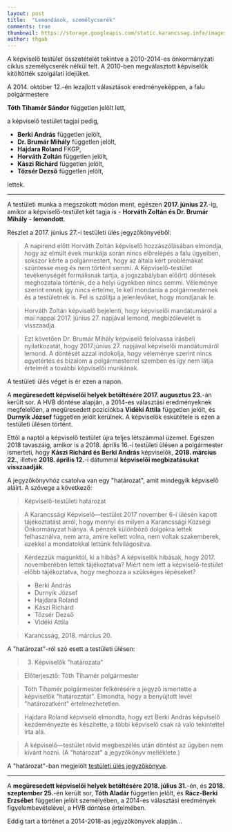 ```yaml
---
layout: post
title:  "Lemondások, személycserék"
comments: true
thumbnail: https://storage.googleapis.com/static.karancssag.info/images/og/chairs-contemporary-designer-416320.jpg
author: thgab
---
```

A képviselő testület összetételét tekintve a 2010-2014-es önkormányzati ciklus személycserék nélkül telt. A 2010-ben megválasztott képviselők kitöltötték szolgálati idejüket.

A 2014. október 12.-én lezajlott választások eredményeképpen, a falu polgármestere

**Tóth Tihamér Sándor** független jelölt lett,

a képviselő testület tagjai pedig,

* **Berki András**	független jelölt,	
* **Dr. Brumár Mihály**	független jelölt,	
* **Hajdara Roland**	FKGP,
* **Horváth Zoltán**	független jelölt,	
* **Kászi Richárd**	független jelölt,
* **Tőzsér Dezső**	független jelölt,

lettek.

---

A testületi munka a megszokott módon ment, egészen **2017. június 27.**-ig, amikor a képviselő-testület két tagja is - **Horváth Zoltán és Dr. Brumár Mihály** - **lemondott**.

Részlet a 2017. június 27.-i testületi ülés jegyzőkönyvéből:

> A napirend előtt Horváth Zoltán képviselő hozzászólásában elmondja, hogy az elmúlt évek munkája során nincs előrelépés a falu ügyeiben, sokszor kérte a polgármestert, hogy az általa kért problémákat szüntesse meg és nem történt semmi. A Képviselő-testület tevékenységét formálisnak tartja, a jogszabályban elő(írt) döntések meghozatala történik, de a helyi ügyekben nincs semmi. Véleménye szerint ennek így nincs értelme, le kell mondania a polgármesternek és a testületnek is. Fel is szólítja a jelenlevőket, hogy mondjanak le.

> Horváth Zoltán képviselő bejelenti, hogy képviselői mandátumáról a mai nappal 2017. június 27. napjával lemond, megbízólevelét is visszaadja.

> Ezt követően Dr. Brumár Mihály képviselő felolvassa írásbeli nyilatkozatát, hogy 2017.június 27. napjával képviselői mandátumáról lemond.
A döntését azzal indokolja, hogy véleménye szerint nincs egyetértés és bizalom a polgármesterrel szemben és így nem látja értelmét a további képviselői munkának.

A testületi ülés véget is ér ezen a napon.


A **megüresedett képviselői helyek betöltésére 2017. augusztus 23.**-án került sor. A HVB döntése alapján, a 2014-es választási eredményeknek megfelelően, a megüresedett pozíciókba **Vidéki Attila** független jelölt, és **Durnyik József** független jelölt kerülnek. A képviselők eskütétele is ezen a testületi ülésen történt.

Ettől a naptól a képviselő testület újra teljes létszámmal üzemel.
Egészen 2018 tavaszáig, amikor is a 2018. április 16.-i testületi ülésen a polgármester ismerteti, hogy **Kászi Richárd és Berki András** képviselők, **2018. március 22.**, illetve **2018. április 12.**-i dátummal **képviselői megbizatásukat visszaadják**.

A jegyzőkönyvhöz csatolva van egy "határozat", amit mindegyik képviselő aláírt. A szövege a következő:

> Képviselő-testületi határozat

> A Karancssági Képviselő—testület 2017 november 6-i ülésén kapott tájékoztatást arról,
hogy mennyi és milyen a Karancssági Községi Önkormányzat hiánya. A pénzek különböző
dolgokra lettek felhasználva, nem arra, amire kellett volna, nem voltak szakemberek, ezekkel
a mondatokkal lettünk felvilágosítva.

> Kérdezzük magunktól, ki a hibás? A képviselők hibásak, hogy 2017. novemberében
lettek tájékoztatva? Miért nem lett a képviselő-testület előbb tájékoztatva, hogy meghozza a
szükséges lépéseket?

>* Berki András
>* Durnyik József
>* Hajdara Roland
>* Kászi Richárd
>* Tőzsér Dezső
>* Vidéki Attila

> Karancsság, 2018. március 20.

A "határozat"-ról szó esett a testületi ülésen:

> 3. Képviselők "határozata"

> Előterjesztő: Tóth Tihamér polgármester

>Tóth Tihamér polgármester felkérésére a jegyző ismertette a képviselők "határozatát". Elmondta, hogy
a benyújtott levél "határozatként" értelmezhetetlen.

>Hajdara Roland képviselö elmondta, hogy ezt Berki András képviselő kezdeményezte és készítette, a
többi képviselő csak rá való tekintettel írta alá.

>A képviselő—testület rövid megbeszélés után döntést az ügyben nem kívánt hozni.
(A "határozat" a jegyzőkönyv melléklete.)

A "határozat"-ban megjelölt [testületi ülés jegyzőkönyve](https://storage.googleapis.com/static.karancssag.info/download/2017_11_06.pdf).

---

A **megüresedett képviselői helyek betöltésére 2018. július 31.**-én, és **2018. szeptember 25.**-én került sor, **Tóth Aladár** független jelölt,
és **Rácz-Berki Erzsébet** független jelölt személyében, a 2014-es választási eredmények figyelembevételével, a HVB döntése értelmében.

Eddig tart a történet a 2014-2018-as jegyzőkönyvek alapján...
